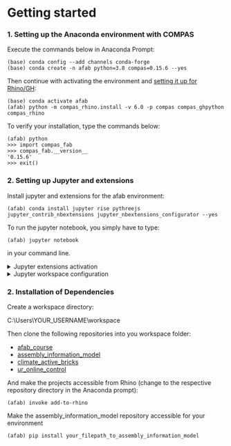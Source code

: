 # Getting started

### 1. Setting up the Anaconda environment with COMPAS

Execute the commands below in Anaconda Prompt:
	
	(base) conda config --add channels conda-forge
	(base) conda create -n afab python=3.8 compas=0.15.6 --yes

Then continue with activating the environment and [setting it up for Rhino/GH]((https://compas-dev.github.io/main/gettingstarted/cad/rhino.html)):
	
	(base) conda activate afab
	(afab) python -m compas_rhino.install -v 6.0 -p compas compas_ghpython compas_rhino
    
To verify your installation, type the commands below:

	(afab) python
	>>> import compas_fab
	>>> compas_fab.__version__
	'0.15.6'
	>>> exit()

### 2. Setting up Jupyter and extensions

Install jupyter and extensions for the afab environment:

    (afab) conda install jupyter rise pythreejs jupyter_contrib_nbextensions jupyter_nbextensions_configurator --yes

To run the jupyter notebook, you simply have to type:

    (afab) jupyter notebook

in your command line.

<details>
<summary>Jupyter extensions activation</summary>
<br>
After installing, you can observe a new tab Nbextensions added to the menu (last entry under "Edit"), in which you can activate the extensions.
</details>

<details>
<summary>Jupyter workspace configuration</summary>
<br>
To configure the workspace, type

    (afab) jupyter notebook --generate-config

This writes a default configuration file into:

`%HOMEPATH%\.jupyter\jupyter_notebook_config.py` (on windows)

If you want jupyter to open in a different directory, then change the following line:

    c.NotebookApp.notebook_dir = 'YOUR_PREFERRED_PATH'
    
</details>

### 2. Installation of Dependencies

Create a workspace directory:

C:\Users\YOUR_USERNAME\workspace

Then clone the following repositories into you workspace folder:

* [afab_course](https://github.com/augmentedfabricationlab/afab_course)
* [assembly_information_model](https://github.com/augmentedfabricationlab/assembly_information_model)
* [climate_active_bricks](https://github.com/augmentedfabricationlab/climate_active_bricks)
* [ur_online_control](https://github.com/augmentedfabricationlab/ur_online_control)

And make the projects accessible from Rhino (change to the respective repository directory in the Anaconda prompt):

	(afab) invoke add-to-rhino
	
Make the assembly_information_model repository accessible for your environment 	
	
	(afab) pip install your_filepath_to_assembly_information_model 





	
    






